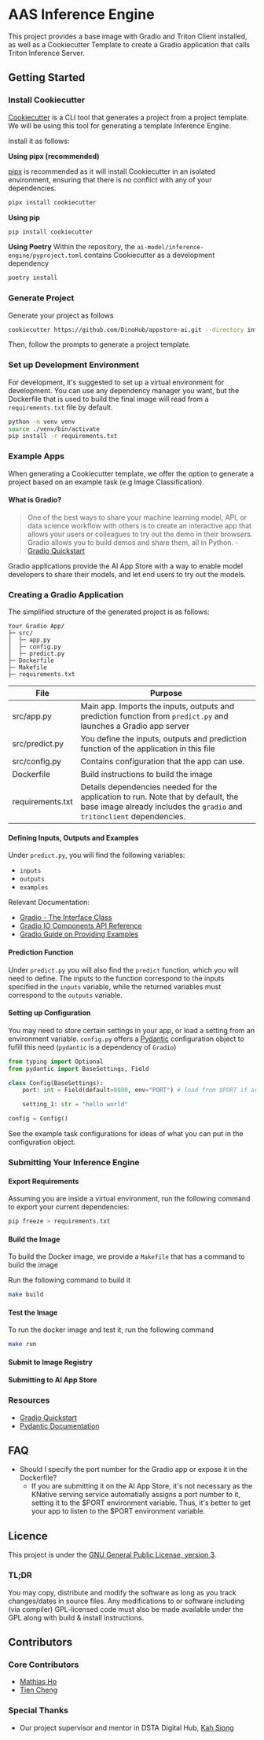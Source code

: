 # AAS Inference Engine

This project provides a base image with Gradio and Triton Client installed, as well as a Cookiecutter Template to create a Gradio application that calls Triton Inference Server.

## Getting Started

### Install Cookiecutter

[Cookiecutter](https://github.com/cookiecutter/cookiecutter) is a CLI tool that generates a project from a project template. We will be using this tool for generating a template Inference Engine.

Install it as follows:

**Using pipx (recommended)**

[pipx](https://pypa.github.io/pipx/) is recommended as it will install Cookiecutter in an isolated environment, ensuring that there is no conflict with any of your dependencies.

```bash
pipx install cookiecutter
```

**Using pip**

```bash
pip install cookiecutter
```

**Using Poetry**
Within the repository, the `ai-model/inference-engine/pyproject.toml` contains Cookiecutter as a development dependency

```bash
poetry install
```

### Generate Project

Generate your project as follows
```bash
cookiecutter https://github.com/DinoHub/appstore-ai.git --directory inference-services/templates/gradio-app
```

Then, follow the prompts to generate a project template.

### Set up Development Environment

For development, it's suggested to set up a virtual environment for development. You can use any dependency manager you want, but the Dockerfile that is used to build the final image will read from a `requirements.txt` file by default.

```bash
python -m venv venv
source ./venv/bin/activate
pip install -r requirements.txt
```

### Example Apps

When generating a Cookiecutter template, we offer the option to generate a project based on an example task (e.g Image Classification).

#### What is Gradio?

> One of the best ways to share your machine learning model, API, or data science workflow with others is to create an interactive app that allows your users or colleagues to try out the demo in their browsers.
> Gradio allows you to build demos and share them, all in Python. - [Gradio Quickstart](https://gradio.app/quickstart/)

Gradio applications provide the AI App Store with a way to enable model developers to share their models, and let end users to try out the models.

### Creating a Gradio Application

The simplified structure of the generated project is as follows:

```
Your Gradio App/
├─ src/
│  ├─ app.py
│  ├─ config.py
│  ├─ predict.py
├─ Dockerfile
├─ Makefile
├─ requirements.txt

```

| File             | Purpose                                                                                                                                                     |
| ---------------- | ----------------------------------------------------------------------------------------------------------------------------------------------------------- |
| src/app.py       | Main app. Imports the inputs, outputs and prediction function from `predict.py` and launches a Gradio app server                                            |
| src/predict.py   | You define the inputs, outputs and prediction function of the application in this file                                                                      |
| src/config.py    | Contains configuration that the app can use.                                                                                                                |
| Dockerfile       | Build instructions to build the image                                                                                                                       |
| requirements.txt | Details dependencies needed for the application to run. Note that by default, the base image already includes the `gradio` and `tritonclient` dependencies. |

#### Defining Inputs, Outputs and Examples

Under `predict.py`, you will find the following variables:

- `inputs`
- `outputs`
- `examples`

Relevant Documentation:

- [Gradio - The Interface Class](https://gradio.app/getting_started/#the-interface-class)
- [Gradio IO Components API Reference](https://gradio.app/docs/#components)
- [Gradio Guide on Providing Examples](https://gradio.app/key_features/#example-inputs)

#### Prediction Function

Under `predict.py` you will also find the `predict` function, which you will need to define. The inputs to the function correspond to the inputs specified in the `inputs` variable, while the returned variables must correspond to the `outputs` variable.

#### Setting up Configuration

You may need to store certain settings in your app, or load a setting from an environment variable. `config.py` offers a [Pydantic](https://pydantic-docs.helpmanual.io/usage/settings/) configuration object to fufill this need (`pydantic` is a dependency of `Gradio`)

```python
from typing import Optional
from pydantic import BaseSettings, Field

class Config(BaseSettings):
    port: int = Field(default=8080, env="PORT") # load from $PORT if available, else 8080

    setting_1: str = "hello world"

config = Config()
```

See the example task configurations for ideas of what you can put in the configuration object.

### Submitting Your Inference Engine

#### Export Requirements

Assuming you are inside a virtual environment, run the following command to export your current dependencies:

```bash
pip freeze > requirements.txt
```

#### Build the Image

To build the Docker image, we provide a `Makefile` that has a command to build the image

Run the following command to build it

```bash
make build
```

#### Test the Image

To run the docker image and test it, run the following command

```bash
make run
```

#### Submit to Image Registry

#### Submitting to AI App Store

### Resources

- [Gradio Quickstart](https://gradio.app/getting_started/)
- [Pydantic Documentation](https://pydantic-docs.helpmanual.io/usage/settings/)

## FAQ

- Should I specify the port number for the Gradio app or expose it in the Dockerfile?
  - If you are submitting it on the AI App Store, it's not necessary as the KNative serving service automatially assigns a port number to it, setting it to the $PORT environment variable. Thus, it's better to get your app to listen to the $PORT environment variable.

## Licence

This project is under the [GNU General Public License, version 3](https://www.gnu.org/licenses/gpl-3.0.en.html).

### TL;DR

You may copy, distribute and modify the software as long as you track changes/dates in source files. Any modifications to or software including (via compiler) GPL-licensed code must also be made available under the GPL along with build & install instructions.

## Contributors

### Core Contributors

- [Mathias Ho](https://github.com/OrionSolaris)
- [Tien Cheng](https://github.com/Tien-Cheng)

### Special Thanks

- Our project supervisor and mentor in DSTA Digital Hub, [Kah Siong](https://github.com/jax79sg)

